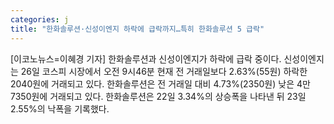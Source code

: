 ```yaml
---
categories: j
title: "한화솔루션·신성이엔지 하락에 급락까지…특히 한화솔루션 5 급락"
---
```

[이코노뉴스=이혜경 기자] 한화솔루션과 신성이엔지가 하락에 급락 중이다. 신성이엔지는 26일 코스피 시장에서 오전 9시46분 현재 전 거래일보다 2.63%(55원) 하락한 2040원에 거래되고 있다. 한화솔루션은 전 거래일 대비 4.73%(2350원) 낮은 4만7350원에 거래되고 있다. 한화솔루션은 22일 3.34%의 상승폭을 나타낸 뒤 23일 2.55%의 낙폭을 기록했다.